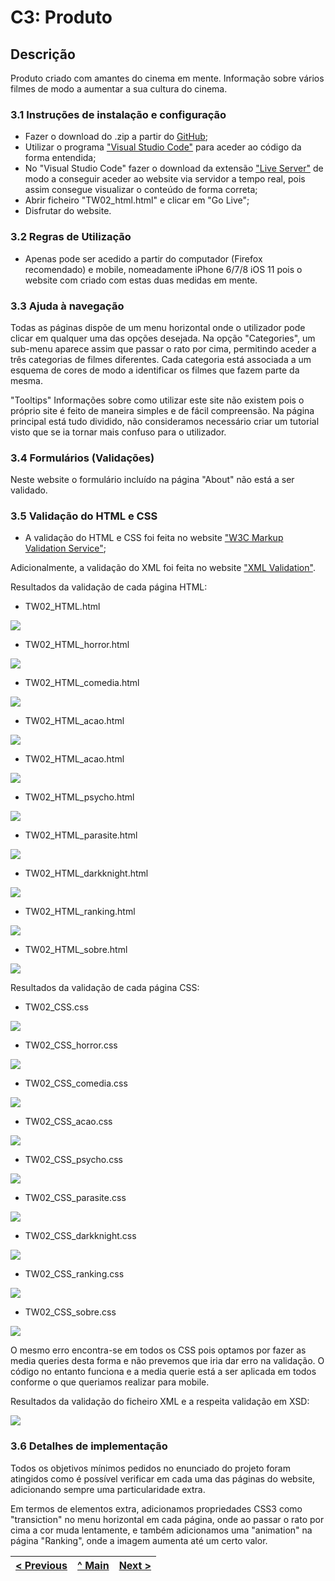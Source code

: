 # C3: Produto

## Descrição

Produto criado com amantes do cinema em mente. Informação sobre vários filmes de modo a aumentar a sua cultura do cinema.

### 3.1 Instruções de instalação e configuração

- Fazer o download do .zip a partir do [GitHub](https://github.com/TCM-TW02/trabalhofinal);
- Utilizar o programa ["Visual Studio Code"](https://code.visualstudio.com/) para aceder ao código da forma entendida; 
- No "Visual Studio Code" fazer o download da extensão ["Live Server"](https://marketplace.visualstudio.com/items?itemName=ritwickdey.LiveServer) de modo a conseguir aceder ao website via servidor a tempo real, pois assim consegue visualizar o conteúdo de forma correta;
- Abrir ficheiro "TW02_html.html" e clicar em "Go Live";
- Disfrutar do website.

### 3.2 Regras de Utilização

- Apenas pode ser acedido a partir do computador (Firefox recomendado) e mobile, nomeadamente iPhone 6/7/8 iOS 11 pois o website com criado com estas duas medidas em mente.

### 3.3 Ajuda à navegação

Todas as páginas dispõe de um menu horizontal onde o utilizador pode clicar em qualquer uma das opções desejada. Na opção "Categories", um sub-menu aparece assim que passar o rato por cima, permitindo aceder a três categorias de filmes diferentes. Cada categoria está associada a um esquema de cores de modo a identificar os filmes que fazem parte da mesma.

"Tooltips"
Informações sobre como utilizar este site não existem pois o próprio site é feito de maneira simples e de fácil compreensão. Na página principal está tudo dividido, não consideramos necessário criar um tutorial visto que se ia tornar mais confuso para o utilizador.

### 3.4 Formulários (Validações)

Neste website o formulário incluído na página "About" não está a ser validado.

### 3.5 Validação do HTML e CSS

- A validação do HTML e CSS foi feita no website ["W3C Markup Validation Service"](https://validator.w3.org/);

Adicionalmente, a validação do XML foi feita no website ["XML Validation"](https://www.xmlvalidation.com/).

Resultados da validação de cada página HTML:

- TW02_HTML.html

![](ficheiros_auxiliares/TW02_HTML_validation.png)

- TW02_HTML_horror.html

![](ficheiros_auxiliares/TW02_HTML_horror_validation.png)

- TW02_HTML_comedia.html

![](ficheiros_auxiliares/TW02_HTML_comedia_validation.png)

- TW02_HTML_acao.html

![](ficheiros_auxiliares/TW02_HTML_acao_validation.png)

- TW02_HTML_acao.html

![](ficheiros_auxiliares/TW02_HTML_acao_validation.png)

- TW02_HTML_psycho.html

![](ficheiros_auxiliares/TW02_HTML_psycho_validation.png)

- TW02_HTML_parasite.html

![](ficheiros_auxiliares/TW02_HTML_parasite_validation.png)

- TW02_HTML_darkknight.html

![](ficheiros_auxiliares/TW02_HTML_darkknight_validation.png)

- TW02_HTML_ranking.html

![](ficheiros_auxiliares/TW02_HTML_ranking_validation.png)

- TW02_HTML_sobre.html

![](ficheiros_auxiliares/TW02_HTML_sobre_validation.png)

Resultados da validação de cada página CSS:

- TW02_CSS.css

![](ficheiros_auxiliares/TW02_CSS_validation.png)

- TW02_CSS_horror.css

![](ficheiros_auxiliares/TW02_CSS_horror_validation.png)

- TW02_CSS_comedia.css

![](ficheiros_auxiliares/TW02_CSS_comedia_validation.png)

- TW02_CSS_acao.css

![](ficheiros_auxiliares/TW02_CSS_acao_validation.png)

- TW02_CSS_psycho.css

![](ficheiros_auxiliares/TW02_CSS_psycho_validation.png)

- TW02_CSS_parasite.css

![](ficheiros_auxiliares/TW02_CSS_parasite_validation.png)

- TW02_CSS_darkknight.css

![](ficheiros_auxiliares/TW02_CSS_darkknight_validation.png)

- TW02_CSS_ranking.css

![](ficheiros_auxiliares/TW02_CSS_ranking_validation.png)

- TW02_CSS_sobre.css

![](ficheiros_auxiliares/TW02_CSS_sobre_validation.png)

O mesmo erro encontra-se em todos os CSS pois optamos por fazer as media queries desta forma e não prevemos que iria dar erro na validação. O código no entanto funciona e a media querie está a ser aplicada em todos conforme o que queriamos realizar para mobile.

Resultados da validação do ficheiro XML e a respeita validação em XSD:

![](ficheiros_auxiliares/TW02_XML_XSD_validation.png)

### 3.6 Detalhes de implementação

Todos os objetivos mínimos pedidos no enunciado do projeto foram atingidos como é possível verificar em cada uma das páginas do website, adicionando sempre uma particularidade extra.

Em termos de elementos extra, adicionamos propriedades CSS3 como "transiction" no menu horizontal em cada página, onde ao passar o rato por cima a cor muda lentamente, e também adicionamos uma "animation" na página "Ranking", onde a imagem aumenta até um certo valor.

<table>
<thead>
<tr>
<th align="left"><a href="https://github.com/TCM-TW02/trabalhofinal/blob/main/docs/c2.md">&lt; Previous</a></th>
<th align="center"><a href="https://github.com/TCM-TW02/trabalhofinal#report">^ Main</a></th>
<th align="right"><a href="https://github.com/TCM-TW02/trabalhofinal/blob/main/docs/c4.md">Next &gt;</a></th>
</tr>
</thead>
</table>


